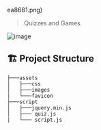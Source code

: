 
ea8681.png)

>Quizzes and Games

![image](https://user-images.githubusercontent.com/114678694/196768399-5f520d48-7797-4ed1-b73b-3eebc019373d.png)

## 🏗 Project Structure

```
├───assets
│   ├───css
│   ├───images
|   └───favicon
├───script
│   ├───jquery.min.js
│   ├─── quiz.js
|   └─── script.js


